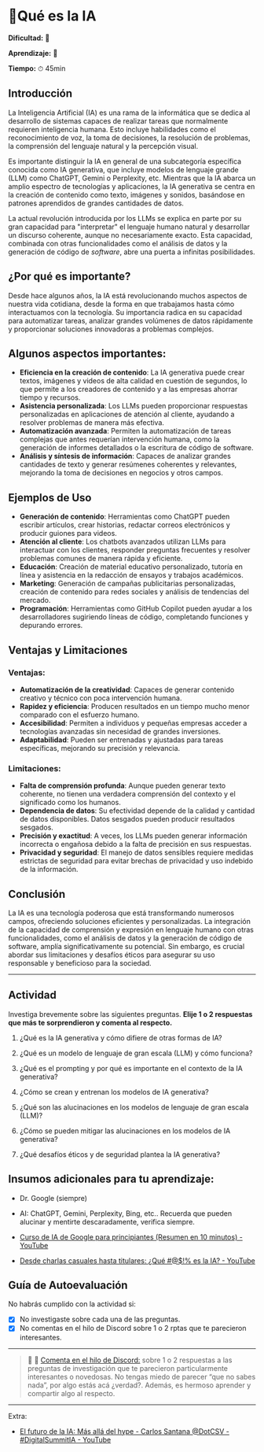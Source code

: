 # 🔹Qué es la IA

**Dificultad:** 🌻

**Aprendizaje:** 🍯

**Tiempo:** ⏱ 45min

## Introducción

La Inteligencia Artificial (IA) es una rama de la informática que se dedica al desarrollo de sistemas capaces de realizar tareas que normalmente requieren inteligencia humana. Esto incluye habilidades como el reconocimiento de voz, la toma de decisiones, la resolución de problemas, la comprensión del lenguaje natural y la percepción visual.

Es importante distinguir la IA en general de una subcategoría específica conocida como IA generativa, que incluye modelos de lenguaje grande (LLM) como ChatGPT, Gemini o Perplexity, etc. Mientras que la IA abarca un amplio espectro de tecnologías y aplicaciones, la IA generativa se centra en la creación de contenido como texto, imágenes y sonidos, basándose en patrones aprendidos de grandes cantidades de datos.

La actual revolución introducida por los LLMs se explica en parte por su gran capacidad para "interpretar" el lenguaje humano natural y desarrollar un discurso coherente, aunque no necesariamente exacto. Esta capacidad, combinada con otras funcionalidades como el análisis de datos y la generación de código de *software*, abre una puerta a infinitas posibilidades.

## **¿Por qué es importante?**

Desde hace algunos años, la IA está revolucionando muchos aspectos de nuestra vida cotidiana, desde la forma en que trabajamos hasta cómo interactuamos con la tecnología. Su importancia radica en su capacidad para automatizar tareas, analizar grandes volúmenes de datos rápidamente y proporcionar soluciones innovadoras a problemas complejos.

## Algunos aspectos importantes:

- **Eficiencia en la creación de contenido**: La IA generativa puede crear textos, imágenes y videos de alta calidad en cuestión de segundos, lo que permite a los creadores de contenido y a las empresas ahorrar tiempo y recursos.
- **Asistencia personalizada**: Los LLMs pueden proporcionar respuestas personalizadas en aplicaciones de atención al cliente, ayudando a resolver problemas de manera más efectiva.
- **Automatización avanzada**: Permiten la automatización de tareas complejas que antes requerían intervención humana, como la generación de informes detallados o la escritura de código de software.
- **Análisis y síntesis de información**: Capaces de analizar grandes cantidades de texto y generar resúmenes coherentes y relevantes, mejorando la toma de decisiones en negocios y otros campos.

## **Ejemplos de Uso**

- **Generación de contenido**: Herramientas como ChatGPT pueden escribir artículos, crear historias, redactar correos electrónicos y producir guiones para videos.
- **Atención al cliente**: Los chatbots avanzados utilizan LLMs para interactuar con los clientes, responder preguntas frecuentes y resolver problemas comunes de manera rápida y eficiente.
- **Educación**: Creación de material educativo personalizado, tutoría en línea y asistencia en la redacción de ensayos y trabajos académicos.
- **Marketing**: Generación de campañas publicitarias personalizadas, creación de contenido para redes sociales y análisis de tendencias del mercado.
- **Programación**: Herramientas como GitHub Copilot pueden ayudar a los desarrolladores sugiriendo líneas de código, completando funciones y depurando errores.

## **Ventajas y Limitaciones**

### **Ventajas:**

- **Automatización de la creatividad**: Capaces de generar contenido creativo y técnico con poca intervención humana.
- **Rapidez y eficiencia**: Producen resultados en un tiempo mucho menor comparado con el esfuerzo humano.
- **Accesibilidad**: Permiten a individuos y pequeñas empresas acceder a tecnologías avanzadas sin necesidad de grandes inversiones.
- **Adaptabilidad**: Pueden ser entrenadas y ajustadas para tareas específicas, mejorando su precisión y relevancia.

### **Limitaciones:**

- **Falta de comprensión profunda**: Aunque pueden generar texto coherente, no tienen una verdadera comprensión del contexto y el significado como los humanos.
- **Dependencia de datos**: Su efectividad depende de la calidad y cantidad de datos disponibles. Datos sesgados pueden producir resultados sesgados.
- **Precisión y exactitud**: A veces, los LLMs pueden generar información incorrecta o engañosa debido a la falta de precisión en sus respuestas.
- **Privacidad y seguridad**: El manejo de datos sensibles requiere medidas estrictas de seguridad para evitar brechas de privacidad y uso indebido de la información.

## **Conclusión**

La IA es una tecnología poderosa que está transformando numerosos campos, ofreciendo soluciones eficientes y personalizadas. La integración de la capacidad de comprensión y expresión en lenguaje humano con otras funcionalidades, como el análisis de datos y la generación de código de software, amplía significativamente su potencial. Sin embargo, es crucial abordar sus limitaciones y desafíos éticos para asegurar su uso responsable y beneficioso para la sociedad.

---

## Actividad

Investiga brevemente sobre las siguientes preguntas. **Elije 1 o 2 respuestas que más te sorprendieron y comenta al respecto.**

1. ¿Qué es la IA generativa y cómo difiere de otras formas de IA?

2. ¿Qué es un modelo de lenguaje de gran escala (LLM) y cómo funciona?

3. ¿Qué es el prompting y por qué es importante en el contexto de la IA generativa?

4. ¿Cómo se crean y entrenan los modelos de IA generativa?

5. ¿Qué son las alucinaciones en los modelos de lenguaje de gran escala (LLM)?

6. ¿Cómo se pueden mitigar las alucinaciones en los modelos de IA generativa?

7. ¿Qué desafíos éticos y de seguridad plantea la IA generativa?

## Insumos adicionales para tu aprendizaje:

- Dr. Google (siempre)

- AI: ChatGPT, Gemini, Perplexity, Bing, etc.. Recuerda que pueden alucinar y mentirte descaradamente, verifica siempre.

- [Curso de IA de Google para principiantes (Resumen en 10 minutos) - YouTube](https://youtu.be/-idMBeCCCzs?si=pyOvwYcDvX9qHV3h)

- [Desde charlas casuales hasta titulares: ¿Qué #@$!% es la IA? - YouTube](https://www.youtube.com/watch?v=-InB0vz_Mec)

## Guía de Autoevaluación

No habrás cumplido con la actividad si:

- [x] No investigaste sobre cada una de las preguntas.
- [x] No comentas en el hilo de Discord sobre 1 o 2 rptas que te parecieron interesantes.

---

> :mega: 💬 [Comenta en el hilo de Discord:](https://discord.com/channels/1209273049304666113/1215445879411052554) sobre 1 o 2 respuestas a las preguntas de investigación que te parecieron particularmente interesantes o novedosas. No tengas miedo de parecer “que no sabes nada”, por algo estás acá ¿verdad?. Además, es hermoso aprender y compartir algo al respecto.

---

Extra:

- [El futuro de la IA: Más allá del hype - Carlos Santana @DotCSV - #DigitalSummitIA - YouTube](https://youtu.be/kzloB10HgeY?si=ia76eNN9WMlhJlgL)
